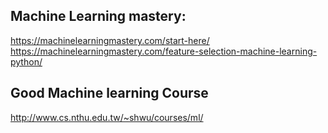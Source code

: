 ## Machine Learning mastery:

https://machinelearningmastery.com/start-here/
https://machinelearningmastery.com/feature-selection-machine-learning-python/

## Good Machine learning Course
http://www.cs.nthu.edu.tw/~shwu/courses/ml/




